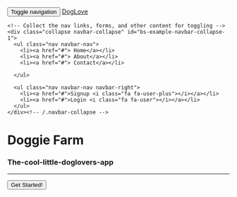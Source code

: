 <!DOCTYPE html>
<html>
<head>

<meta name="viewport" content="width=device-width, initial-scale=1">
	<title>DogLove</title>
	<link href="https://fonts.googleapis.com/css?family=Lato" rel="stylesheet">
	<link rel="stylesheet" type="text/css" href="https://maxcdn.bootstrapcdn.com/bootstrap/3.3.7/css/bootstrap.min.css">
	<link rel="stylesheet" type="text/css" href="doglove.css">
	<link rel="stylesheet" type="text/css" href="https://maxcdn.bootstrapcdn.com/font-awesome/4.7.0/css/font-awesome.min.css">
</head>
<body>
<div class="container">
	<nav class="navbar navbar-inverse">
  <div class="container-fluid">
    <!-- Brand and toggle get grouped for better mobile display -->
    <div class="navbar-header">
      <button type="button" class="navbar-toggle collapsed" data-toggle="collapse" data-target="#bs-example-navbar-collapse-1" aria-expanded="false">
        <span class="sr-only">Toggle navigation</span>
        <span class="icon-bar"></span>
        <span class="icon-bar"></span>
        <span class="icon-bar"></span>
      </button>
      <a class="navbar-brand" href="#">DogLove</a>
    </div>

    <!-- Collect the nav links, forms, and other content for toggling -->
    <div class="collapse navbar-collapse" id="bs-example-navbar-collapse-1">
      <ul class="nav navbar-nav">
        <li><a href="#"> Home</a></li>
        <li><a href="#"> About</a></li>
        <li><a href="#"> Contact</a></li>
        
      </ul>
      
      <ul class="nav navbar-nav navbar-right">
        <li><a href="#">Signup <i class="fa fa-user-plus"></i></a></li>
        <li><a href="#">Login <i class="fa fa-user"></i></a></li>
      </ul>
    </div><!-- /.navbar-collapse -->
  </div><!-- /.container-fluid -->
</nav>
</div>
<div class="container">
	<div class="row">
		<div class="col-lg-12">
			<div id="content">
				<H1>Doggie Farm</H1>
				<h3>The-cool-little-doglovers-app</h3>
				<hr>
				<button class="btn btn-default btn-lg"><i class="fa fa-paw" aria-hidden="true"></i> Get Started!</button>
			</div>
		</div>
	</div>
</div>


<script type="text/javascript" src="https://code.jquery.com/jquery-3.1.1.min.js"></script>
<script type="text/javascript" src="https://maxcdn.bootstrapcdn.com/bootstrap/3.3.7/js/bootstrap.min.js"></script>
</body>
</html>
